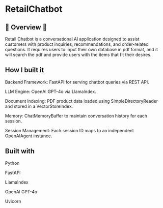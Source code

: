 <h1> RetailChatbot </h1>

## 📝 Overview 📝

Retail Chatbot is a conversational AI application designed to assist customers with product inquiries, recommendations, and order-related questions. It requires users to input their own database in pdf format, and it will search the pdf and provide users with the items that fit their desires.

## How I built it
Backend Framework: FastAPI for serving chatbot queries via REST API.

LLM Engine: OpenAI GPT-4o via LlamaIndex.

Document Indexing: PDF product data loaded using SimpleDirectoryReader and stored in a VectorStoreIndex.

Memory: ChatMemoryBuffer to maintain conversation history for each session.

Session Management: Each session ID maps to an independent OpenAIAgent instance.


## Built with
Python

FastAPI

LlamaIndex

OpenAI GPT-4o

Uvicorn
